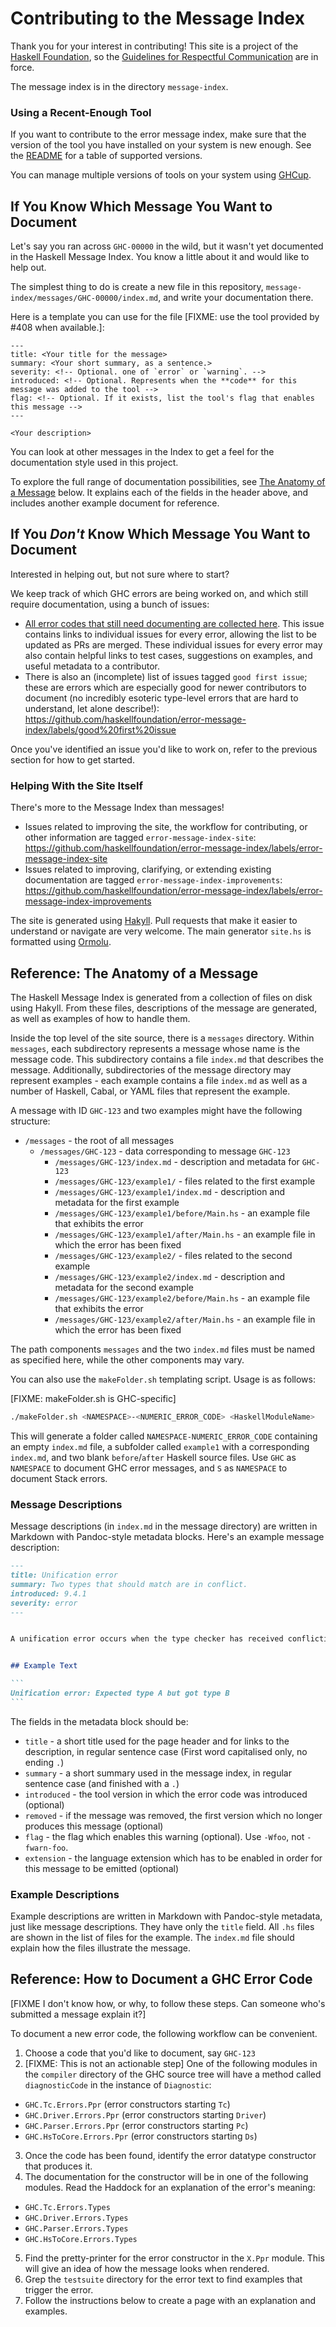 # Contributing to the Message Index

Thank you for your interest in contributing! This site is a project of
the [Haskell Foundation](http://haskell.foundation), so the
[Guidelines for Respectful Communication](https://haskell.foundation/guidelines-for-respectful-communication/)
are in force.

The message index is in the directory `message-index`.

### Using a Recent-Enough Tool

If you want to contribute to the error message index, make sure that the version of the tool you have installed on your system is new enough. See the [README](README.md) for a table of supported versions.

You can manage multiple versions of tools on your system using [GHCup](https://www.haskell.org/ghcup/).

## If You Know Which Message You Want to Document

Let's say you ran across `GHC-00000` in the wild, but it wasn't yet documented
in the Haskell Message Index. You know a little about it and would like to help
out.

The simplest thing to do is create a new file in this repository,
`message-index/messages/GHC-00000/index.md`, and write your documentation there.

Here is a template you can use for the file [FIXME: use the tool provided by #408 when available.]:

```
---
title: <Your title for the message>
summary: <Your short summary, as a sentence.>
severity: <!-- Optional. one of `error` or `warning`. -->
introduced: <!-- Optional. Represents when the **code** for this message was added to the tool -->
flag: <!-- Optional. If it exists, list the tool's flag that enables this message -->
---

<Your description>
```

You can look at other messages in the Index to get a feel for the documentation style used in
this project.

To explore the full range of documentation possibilities, see [The Anatomy of a
Message][anatomy] below. It explains each of the fields in the header above, and includes
another example document for reference.

[anatomy]: #reference-the-anatomy-of-a-message

## If You *Don't* Know Which Message You Want to Document

Interested in helping out, but not sure where to start?

We keep track of which GHC errors are being worked on, and which still require documentation,
using a bunch of issues:

- [All error codes that still need documenting are collected here](https://github.com/haskellfoundation/error-message-index/issues/162). This issue contains links to individual issues for every error, allowing the list to be updated as PRs are merged. These individual issues for every error may also contain helpful links to test cases, suggestions on examples, and useful metadata to a contributor.
- There is also an (incomplete) list of issues tagged `good first issue`; these are errors which are especially good for newer contributors to document (no incredibly esoteric type-level errors that are hard to understand, let alone describe!): https://github.com/haskellfoundation/error-message-index/labels/good%20first%20issue

Once you've identified an issue you'd like to work on, refer to the previous section for how to get started.

### Helping With the Site Itself

There's more to the Message Index than messages!

- Issues related to improving the site, the workflow for contributing, or other information are tagged `error-message-index-site`: https://github.com/haskellfoundation/error-message-index/labels/error-message-index-site
- Issues related to improving, clarifying, or extending existing documentation are tagged `error-message-index-improvements`: https://github.com/haskellfoundation/error-message-index/labels/error-message-index-improvements


The site is generated using [Hakyll](https://jaspervdj.be/hakyll/).
Pull requests that make it easier to understand or navigate are very
welcome. The main generator `site.hs` is formatted using
[Ormolu](https://github.com/tweag/ormolu).

## Reference: The Anatomy of a Message

The Haskell Message Index is generated from a collection of files on
disk using Hakyll. From these files, descriptions of the message are generated,
as well as examples of how to handle them.

Inside the top level of the site source, there is a
`messages` directory. Within `messages`, each subdirectory represents
a message whose name is the message code. This subdirectory contains a
file `index.md` that describes the message. Additionally,
subdirectories of the message directory may represent examples - each
example contains a file `index.md` as well as a number of Haskell,
Cabal, or YAML files that represent the example.

A message with ID `GHC-123` and two examples might have the following structure:

 * `/messages` - the root of all messages
   * `/messages/GHC-123` - data corresponding to message `GHC-123`
     * `/messages/GHC-123/index.md` - description and metadata for `GHC-123`
     * `/messages/GHC-123/example1/` - files related to the first example
     * `/messages/GHC-123/example1/index.md` - description and metadata for the first example
     * `/messages/GHC-123/example1/before/Main.hs` - an example file that exhibits the error
     * `/messages/GHC-123/example1/after/Main.hs` - an example file in which the error has been fixed
     * `/messages/GHC-123/example2/` - files related to the second example
     * `/messages/GHC-123/example2/index.md` - description and metadata for the second example
     * `/messages/GHC-123/example2/before/Main.hs` - an example file that exhibits the error
     * `/messages/GHC-123/example2/after/Main.hs` - an example file in which the error has been fixed

The path components `messages` and the two `index.md` files must be
named as specified here, while the other components may vary.

You can also use the `makeFolder.sh` templating script. Usage is as follows:

[FIXME: makeFolder.sh is GHC-specific]

```bash
./makeFolder.sh <NAMESPACE>-<NUMERIC_ERROR_CODE> <HaskellModuleName>
```

This will generate a folder called `NAMESPACE-NUMERIC_ERROR_CODE` containing an empty `index.md` file, a subfolder called `example1` with a corresponding `index.md`, and two blank `before`/`after` Haskell source files. Use `GHC` as `NAMESPACE` to document GHC error messages, and `S` as `NAMESPACE` to document Stack errors.

### Message Descriptions

Message descriptions (in `index.md` in the message directory) are
written in Markdown with Pandoc-style metadata blocks. Here's an
example message description:

````markdown
---
title: Unification error
summary: Two types that should match are in conflict.
introduced: 9.4.1
severity: error
---


A unification error occurs when the type checker has received conflicting expectations about an expression's type.


## Example Text

```
Unification error: Expected type A but got type B
```
````

The fields in the metadata block should be:
 * `title` - a short title used for the page header and for links to the description, in regular sentence case (First word capitalised only, no ending `.`)
 * `summary` - a short summary used in the message index, in regular sentence case (and finished with a `.`)
 * `introduced` - the tool version in which the error code was introduced (optional)
 * `removed` - if the message was removed, the first version which no longer produces this message (optional)
 * `flag` - the flag which enables this warning (optional). Use `-Wfoo`, not `-fwarn-foo`.
 * `extension` - the language extension which has to be enabled in order for this message to be emitted (optional)

### Example Descriptions

Example descriptions are written in Markdown with Pandoc-style
metadata, just like message descriptions. They have only the `title`
field. All `.hs` files are shown in the list of files for the
example. The `index.md` file should explain how the files illustrate
the message.

## Reference: How to Document a GHC Error Code

[FIXME I don't know how, or why, to follow these steps. Can someone who's submitted a
message explain it?]

To document a new error code, the following workflow can be convenient.
 1. Choose a code that you'd like to document, say `GHC-123`
 2. [FIXME: This is not an actionable step] One of the following modules in the `compiler` directory of the GHC source tree will have a method called `diagnosticCode` in the instance of `Diagnostic`:
   * `GHC.Tc.Errors.Ppr` (error constructors starting `Tc`)
   * `GHC.Driver.Errors.Ppr` (error constructors starting `Driver`)
   * `GHC.Parser.Errors.Ppr` (error constructors starting `Pc`)
   * `GHC.HsToCore.Errors.Ppr` (error constructors starting `Ds`)
 3. Once the code has been found, identify the error datatype constructor that produces it.
 4. The documentation for the constructor will be in one of the following modules. Read the Haddock for an explanation of the error's meaning:
   * `GHC.Tc.Errors.Types`
   * `GHC.Driver.Errors.Types`
   * `GHC.Parser.Errors.Types`
   * `GHC.HsToCore.Errors.Types`
 5. Find the pretty-printer for the error constructor in the `X.Ppr` module. This will give an idea of how the message looks when rendered.
 6. Grep the `testsuite` directory for the error text to find examples that trigger the error.
 7. Follow the instructions below to create a page with an explanation and examples.
